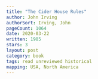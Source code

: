 ```yaml
---
title: "The Cider House Rules"
author: John Irving
authorSort: Irving, John
pageCount: 1064
date: 2020-03-22
written: 1985
stars: 3
layout: post
category: book
tags: read unreviewed historical
mapping: USA, North America
---
```

